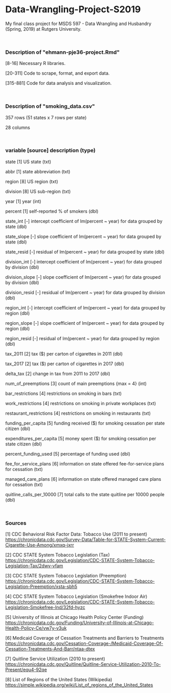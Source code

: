 # Data-Wrangling-Project-S2019
My final class project for MSDS 597 - Data Wrangling and Husbandry (Spring, 2019) at Rutgers University.

<br>

### Description of "ehmann-pje36-project.Rmd"

[8-16] Necessary R libraries.

[20-311] Code to scrape, format, and export data.

[315-881] Code for data analysis and visualization.

<br>

### Description of "smoking_data.csv"

357 rows (51 states x 7 rows per state)

28 columns

<br>

### variable [source] description (type)

state [1] US state (txt)

abbr [1] state abbreviation (txt)

region [8] US region (txt)

division [8] US sub-region (txt)

year [1] year (int)

percent [1] self-reported % of smokers (dbl)

state_int [-] intercept coefficient of lm(percent ~ year) for data grouped by state (dbl)

state_slope [-] slope coefficient of lm(percent ~ year) for data grouped by state (dbl)

state_resid [-] residual of lm(percent ~ year) for data grouped by state (dbl)

division_int [-] intercept coefficient of lm(percent ~ year) for data grouped by division (dbl)

division_slope [-] slope coefficient of lm(percent ~ year) for data grouped by division (dbl)

division_resid [-] residual of lm(percent ~ year) for data grouped by division (dbl)

region_int [-] intercept coefficient of lm(percent ~ year) for data grouped by region (dbl)

region_slope [-] slope coefficient of lm(percent ~ year) for data grouped by region (dbl)

region_resid [-] residual of lm(percent ~ year) for data grouped by region (dbl)

tax_2011 [2] tax ($) per carton of cigarettes in 2011 (dbl)

tax_2017 [2] tax ($) per carton of cigarettes in 2017 (dbl)

delta_tax [2] change in tax from 2011 to 2017 (dbl)

num_of_preemptions [3] count of main preemptions {max = 4} (int)

bar_restrictions [4] restrictions on smoking in bars (txt)

work_restrictions [4] restrictions on smoking in private workplaces (txt)

restaurant_restrictions [4] restrictions on smoking in restaurants (txt)

funding_per_capita [5] funding received ($) for smoking cessation per state citizen (dbl)

expenditures_per_capita [5] money spent ($) for smoking cessation per state citizen (dbl)

percent_funding_used [5] percentage of funding used (dbl)

fee_for_service_plans [6] information on state offered fee-for-service plans for cessation (txt)

managed_care_plans [6] information on state offered managed care plans for cessation (txt)

quitline_calls_per_10000 [7] total calls to the state quitline per 10000 people (dbl)

<br>

### Sources

[1]  CDC Behavioral Risk Factor Data: Tobacco Use (2011 to present)
https://chronicdata.cdc.gov/Survey-Data/Table-for-STATE-System-Current-Cigarette-Use-Among/xmxq-jxrr

[2] CDC STATE System Tobacco Legislation (Tax)
https://chronicdata.cdc.gov/Legislation/CDC-STATE-System-Tobacco-Legislation-Tax/2dwv-vfam

[3] CDC STATE System Tobacco Legislation (Preemption)
https://chronicdata.cdc.gov/Legislation/CDC-STATE-System-Tobacco-Legislation-Preemption/xsta-sbh5

[4]  CDC STATE System Tobacco Legislation (Smokefree Indoor Air)
https://chronicdata.cdc.gov/Legislation/CDC-STATE-System-Tobacco-Legislation-Smokefree-Ind/32fd-hyzc

[5]  University of Illinois at Chicago Health Policy Center (Funding)
https://chronicdata.cdc.gov/Funding/University-of-Illinois-at-Chicago-Health-Policy-Ce/vw7y-v3uk

[6]  Medicaid Coverage of Cessation Treatments and Barriers to Treatments
https://chronicdata.cdc.gov/Cessation-Coverage-/Medicaid-Coverage-Of-Cessation-Treatments-And-Barr/ntaa-dtex

[7]  Quitline Service Utilization (2010 to present)
https://chronicdata.cdc.gov/Quitline/Quitline-Service-Utilization-2010-To-Present/equ4-92qe

[8]  List of Regions of the United States (Wikipedia)
https://simple.wikipedia.org/wiki/List_of_regions_of_the_United_States
